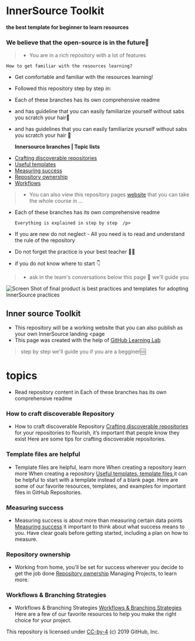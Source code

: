 # InnerSource Toolkit 
**the best template for beginner to learn resources**

### We believe that the open-source is in the future🔮


> - You are in a rich repository with a lot of features

    How to get familiar with the resources learning?
     
- Get comfortable and familiar with the resources learning!
- Followed this repository step by step in: 
- Each of these branches has its own comprehensive readme

- and has guideline that you can easily familiarize yourself without sabs you scratch your hair💇

- and has guidelines that you can easily familiarize yourself without sabs you scratch your hair 💇


<ul>
  <p><strong>Innersource  branches | Topic lists</strong></p>
    <li><a href="discoverable/">Crafting discoverable repositories</a></li>
    <li><a href="templates/">Useful templates</a></li>
    <li><a href="metrics/">Measuring success</a></li>
    <li><a href="repo-ownership/">Repository ownership</a></li>
   <li><a href="workflows/">Workflows</a></li>
</ul>

     
> - You can also view this repository pages <a href="https://djibal.github.io/innersource">website</a> that you can take the whole course in ...


 
- Each of these branches has its own comprehensive readme
  

      Everything is explained in step by step  /p>   
- If you are new do not neglect - All you need is to read and understand the rule of the repository

- Do not forget the practice is your best teacher 🧑‍🏫 
- if you do not know where to start 👇
    
> - ask in the team's conversations below this page 💬 we'll guide you     

![Screen Shot of final product](https://user-images.githubusercontent.com/6351798/56301905-009cad00-60f6-11e9-9bf4-ed1c1907ef55.png)
is best practices and templates for adopting InnerSource practices


## Inner source Toolkit
- This repository will be a working website that you can also publish as your own InnerSource landing <page
- This page was created with the help of <a href="https://lab.github.com/">GitHub Learning Lab</a>
> step by step we'll guide you if you are a begginer🆘
 
 
# topics 

- Read repository content in Each of these branches has its own comprehensive readme

### How to craft discoverable Repository 

- How to craft discoverable Repository <a href="discoverable/">Crafting discoverable repositories</a> for your repositories to flourish, it’s important that people know they exist Here are some tips for crafting discoverable repositories.

### Template files are helpful

- Template files are helpful, learn more When creating a repository learn more When creating a repository <a href="templates/"> Useful templates, template files </a> it can be helpful to start with a template instead of a blank page. Here are some of our favorite resources, templates, and examples for important files in GitHub Repositories.

### Measuring success 

- Measuring success is about more than measuring certain data points <a href="metrics/"> Measuring success</a> it important to think about what success means to you. Have clear goals before getting started, including a plan on how to measure.

### Repository ownership
- Working from home, you'll be set for success wherever you decide to get the job done <a href="repo-ownership/"> Repository ownership</a> Managing Projects, to learn more.

### Workflows & Branching Strategies 

- Workflows & Branching Strategies <a href="https://djibal.github.io/innersource/workflows/"> Workflows & Branching Strategies </a> Here are a few of our favorite resources to help you make the right choice for your project.

<p>This repository is licensed under <a href=".../LICENSE">CC-by-4</a> (c) 2019 GitHub, Inc.</p> 
